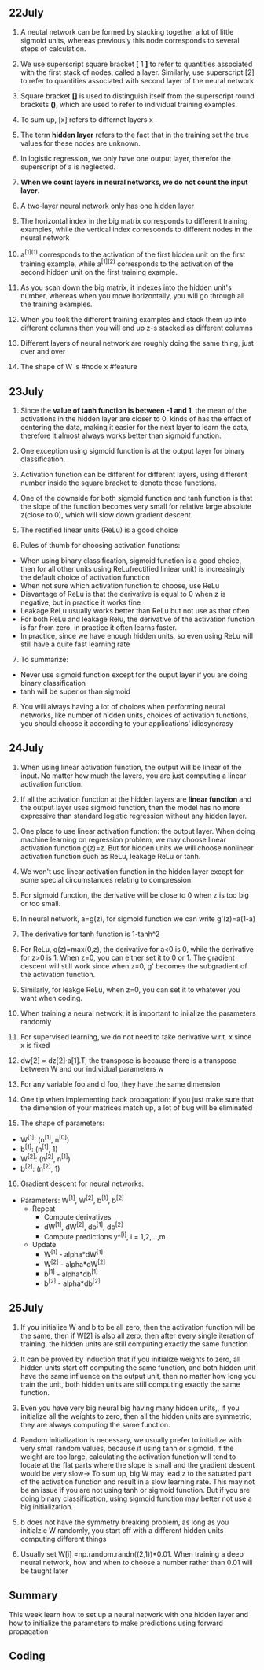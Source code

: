 ## 22July
1. A neutal network can be formed by stacking together a lot of little sigmoid units, whereas previously this node corresponds to several steps of calculation.

2. We use superscript square bracket **[** 1 **]** to refer to quantities associated with the first stack of nodes, called a layer. Similarly, use superscript [2] to refer to quantities associated with second layer of the neural network.

3. Square bracket **[]** is used to distinguish itself from the superscript round brackets **()**, which are used to refer to individual training examples.

4. To sum up, [x] refers to differnet layers x

5. The term **hidden layer** refers to the fact that in the training set the true values for these nodes are unknown.

6. In logistic regression, we only have one output layer, therefor the superscript of a is neglected.

7. **When we count layers in neural networks, we do not count the input layer**.

8. A two-layer neural network only has one hidden layer

9. The horizontal index in the big matrix corresponds to different training examples, while the vertical index corresoonds to different nodes in the neural network

10. a<sup>\[1\]\(1\)</sup> corresponds to the activation of the first hidden unit on the first training example, while a<sup>\[1\]\(2\)</sup> corresponds to the activation of the second hidden unit on the first training example.

11. As you scan down the big matrix, it indexes into the hidden unit's number, whereas when you move horizontally, you will go through all the training examples.

12. When you took the different training examples and stack them up into different columns then you will end up z-s stacked as different columns

13. Different layers of neural network are roughly doing the same thing, just over and over

14. The shape of W is #node x #feature

## 23July 
1. Since the **value of tanh function is between -1 and 1**, the mean of the activations in the hidden layer are closer to 0, kinds of has the effect of centering the data, making it easier for the next layer to learn the data, therefore it almost always works better than sigmoid function.

2. One exception using sigmoid function is at the output layer for binary classification.

3. Activation function can be different for different layers, using different number inside the square bracket to denote those functions.

4. One of the downside for both sigmoid function and tanh function is that the slope of the function becomes very small for relative large absolute z(close to 0), which will slow down gradient descent.

5. The rectified linear units (ReLu) is a good choice

6. Rules of thumb for choosing activation functions:
* When using binary classification, sigmoid function is a good choice, then for all other units using ReLu(rectified liniear unit) is increasingly the default choice of activation function
* When not sure which activation function to choose, use ReLu
* Disvantage of ReLu is that the derivative is equal to 0 when z is negative, but in practice it works fine
* Leakage ReLu usually works better than ReLu but not use as that often
* For both ReLu and leakage Relu, the derivative of the activation function is far from zero, in practice it often learns faster.
* In practice, since we have enough hidden units, so even using ReLu will still have a quite fast learning rate

7. To summarize:
  * Never use sigmoid function except for the ouput layer if you are doing binary classification
  * tanh will be superior than sigmoid

8. You will always having a lot of choices when performing neural networks, like number of hidden units, choices of activation functions, you should choose it according to your applications' idiosyncrasy

## 24July
1. When using linear activation function, the output will be linear of the input. No matter how much the layers, you are just computing a linear activation function.

2. If all the activation function at the hidden layers are **linear function** and the output layer uses sigmoid function, then the model has no more expressive than standard logistic regression without any hidden layer.

3. One place to use linear activation function: the output layer. When doing machine learning on regression problem, we may choose linear activation function g(z)=z. But for hidden units we will choose nonlinear activation function such as ReLu, leakage ReLu or tanh.

4. We won't use linear activation function in the hidden layer except for some special circumstances relating to compression 

5. For sigmoid function, the derivative will be close to 0 when z is too big or too small.

6. In neural network, a=g(z), for sigmoid function we can write g'(z)=a(1-a)

7. The derivative for tanh function is 1-tanh^2

8. For ReLu, g(z)=max(0,z), the derivative for a<0 is 0, while the derivative for z>0 is 1. When z=0, you can either set it to 0 or 1. The gradient descent will still work since when z=0, g' becomes the subgradient of the activation function.

9. Similarly, for leakge ReLu, when z=0, you can set it to whatever you want when coding.

10. When training a neural network, it is important to iniialize the parameters randomly

11. For supervised learning, we do not need to take derivative w.r.t. x since x is fixed

12. dw[2] = dz[2]·a[1].T, the transpose is because there is a transpose between W and our individual parameters w

13. For any variable foo and d foo, they have the same dimension

14. One tip when implementing back propagation: if you just make sure that the dimension of your matrices match up, a lot of bug will be eliminated 

15. The shape of parameters:
* W<sup>[1]</sup>:   (n<sup>[1]</sup>, n<sup>[0]</sup>)
* b<sup>[1]</sup>:   (n<sup>[1]</sup>, 1)
* W<sup>[2]</sup>:   (n<sup>[2]</sup>, n<sup>[1]</sup>)
* b<sup>[2]</sup>:   (n<sup>[2]</sup>, 1)

16. Gradient descent for neural networks:
* Parameters: W<sup>[1]</sup>, W<sup>[2]</sup>, b<sup>[1]</sup>, b<sup>[2]</sup> 
  - Repeat
    - Compute derivatives
    - dW<sup>[1]</sup>, dW<sup>[2]</sup>, db<sup>[1]</sup>, db<sup>[2]</sup>
    - Compute predictions y^<sup>[i]</sup>, i = 1,2,...,m
  - Update 
    - W<sup>[1]</sup> - alpha\*dW<sup>[1]</sup>
    - W<sup>[2]</sup> - alpha\*dW<sup>[2]</sup>
    - b<sup>[1]</sup> - alpha\*db<sup>[1]</sup>
    - b<sup>[2]</sup> - alpha\*db<sup>[2]</sup>

## 25July 

1. If you initialize W and b to be all zero, then the activation function will be the same, then if W[2] is also all zero, then after every single iteration of training, the hidden units are still computing exactly the same function

2. It can be proved by induction that if you initialize weights to zero, all hidden units start off computing the same function, and both hidden unit have the same influence on the output unit, then no matter how long you train the unit, both hidden units are still computing exactly the same function.

3. Even you have very big neural big having many hidden units,, if you  initialize all the weights to zero, then all the hidden units are symmetric, they are always computing the  same function.

4. Random initialization is necessary, we usually prefer to initialize with very small random values, because if using tanh or sigmoid, if the weight are too large, calculating the activation function will tend to locate at the flat parts  where the slope is small and the gradient descent would be very slow-> To sum up, big W may lead z to the satuated part of the activation function and result in a slow learning rate. This may not be an issue if you are not using tanh or sigmoid function. But if you are doing binary classification, using sigmoid function may better not use a big initialization.

5. b does not have the symmetry breaking problem, as long as you initialzie W randomly, you start off with a different hidden units computing different things

6. Usually set W[i] =np.random.randn((2,1))\*0.01. When training a deep neural network, how and when to choose a number rather than 0.01 will be taught later

## Summary 
This week learn how to set up a neural network with one hidden layer and how to initialize the parameters to make predictions using forward propagation

## Coding
